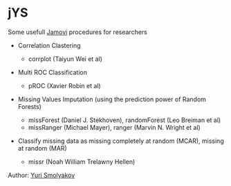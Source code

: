 jYS
=============
Some usefull [Jamovi](https://www.jamovi.org/) procedures for researchers

- Correlation Clastering
  - corrplot (Taiyun Wei et al)

- Multi ROC Classification
  - pROC (Xavier Robin et al)

- Missing Values Imputation (using the prediction power of Random Forests)
  - missForest (Daniel J. Stekhoven), randomForest (Leo Breiman et al)
  - missRanger (Michael Mayer), ranger (Marvin N. Wright et al)

- Classify missing data as missing completely at random (MCAR), missing at random (MAR)
  - missr (Noah William Trelawny Hellen)

Author: [Yuri Smolyakov](https://t.me/jYSmol)
